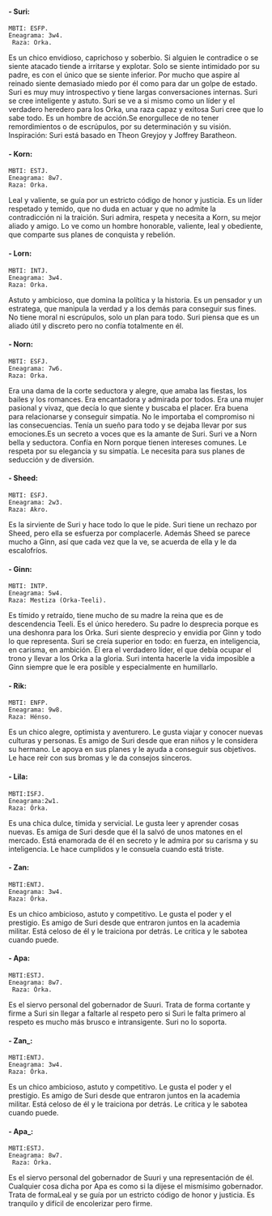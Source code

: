 
####  - Suri: 
	MBTI: ESFP.
	Eneagrama: 3w4.
	 Raza: Orka.
Es un chico envidioso, caprichoso y soberbio.
Si alguien le contradice o se siente atacado tiende a irritarse y explotar. Solo se siente intimidado por su padre, es con el único que se siente inferior. Por mucho que aspire al reinado siente demasiado miedo por él como para dar un golpe de estado.
Suri  es muy muy introspectivo y tiene largas conversaciones internas. Suri se cree inteligente y astuto. Suri se ve a si mismo como un líder y el verdadero heredero para los Orka, una raza capaz y exitosa  Suri cree que lo sabe todo. Es un hombre de acción.Se enorgullece de no tener remordimientos o de escrúpulos, por su determinación y su visión.
Inspiración: Suri está basado en Theon Greyjoy y Joffrey Baratheon.

#### - Korn: 
	MBTI: ESTJ.
	Eneagrama: 8w7.
	Raza: Orka.
Leal y valiente, se guía por un estricto código de honor y justicia. Es un líder respetado y temido, que no duda en actuar y que no admite la contradicción ni la traición.
Suri admira, respeta y necesita a Korn, su mejor aliado y amigo. Lo ve como un hombre honorable, valiente, leal y obediente, que comparte sus planes de conquista y rebelión.

#### - Lorn: 
	MBTI: INTJ.
	Eneagrama: 3w4.
	Raza: Orka.
Astuto y ambicioso, que domina la política y la historia. Es un pensador y un estratega, que manipula la verdad y a los demás para conseguir sus fines. No tiene moral ni escrúpulos, solo un plan para todo.
Suri piensa que es un aliado útil y discreto pero no confía totalmente en él.

#### - Norn:
	MBTI: ESFJ.
	Eneagrama: 7w6.
	Raza: Orka.
Era una dama de la corte seductora y alegre, que amaba las fiestas, los bailes y los romances. Era encantadora y admirada por todos. Era una mujer pasional y vivaz, que decía lo que siente y buscaba el placer. Era buena para relacionarse y conseguir simpatía. No le importaba el compromiso ni las consecuencias. Tenía un sueño para todo y se dejaba llevar por sus emociones.Es un secreto a voces que es la amante de Suri.
Suri ve a Norn bella y seductora. Confía en Norn porque tienen intereses comunes. Le respeta por su elegancia y su simpatía. Le necesita para sus planes de seducción y de diversión.

#### - Sheed:
	MBTI: ESFJ.
	Eneagrama: 2w3.
	Raza: Akro. 
Es la sirviente de Suri y hace todo lo que le pide.
Suri tiene un rechazo por Sheed, pero ella se esfuerza por complacerle. Además Sheed se parece mucho a Ginn, así que cada vez que la ve, se acuerda de ella y le da escalofríos.

#### - Ginn:
	MBTI: INTP.
	Eneagrama: 5w4.
	Raza: Mestiza (Orka-Teeli).
Es tímido y retraído, tiene mucho de su madre la reina que es de descendencia Teeli. Es el único heredero. Su padre lo desprecia porque es una deshonra para los Orka.
Suri siente desprecio y envidia por  Ginn y todo lo que representa. Suri se creía superior en todo: en fuerza, en inteligencia, en carisma, en ambición. Él era el verdadero líder, el que debía ocupar el trono y llevar a los Orka a la gloria. Suri intenta hacerle la vida imposible a Ginn siempre que le era posible y especialmente en humillarlo.

#### - Rik: 
	MBTI: ENFP.
	Eneagrama: 9w8. 
	Raza: Hénso. 
  Es un chico alegre, optimista y aventurero. Le gusta viajar y conocer nuevas culturas y personas. Es amigo de Suri desde que eran niños y le considera su hermano. Le apoya en sus planes y le ayuda a conseguir sus objetivos. Le hace reír con sus bromas y le da consejos sinceros.
  
#### - Lila: 
	MBTI:ISFJ.
	Eneagrama:2w1.
	Raza: Órka. 
  Es una chica dulce, tímida y servicial. Le gusta leer y aprender cosas nuevas. Es amiga de Suri desde que él la salvó de unos matones en el mercado. Está enamorada de él en secreto y le admira por su carisma y su inteligencia. Le hace cumplidos y le consuela cuando está triste.
  
#### - Zan: 
	MBTI:ENTJ.
	Eneagrama: 3w4.
	Raza: Órka. 
  Es un chico ambicioso, astuto y competitivo. Le gusta el poder y el prestigio. Es amigo de Suri desde que entraron juntos en la academia militar. Está celoso de él y le traiciona por detrás. Le critica y le sabotea cuando puede.

#### - Apa: 
	MBTI:ESTJ.
	Eneagrama: 8w7.
	 Raza: Órka. 
  Es el siervo personal del gobernador de Suuri. Trata de forma cortante y firme a Suri sin llegar a faltarle al respeto pero si Suri le falta primero al respeto es mucho más brusco e intransigente. Suri no lo soporta.
#### - Zan_: 
	MBTI:ENTJ.
	Eneagrama: 3w4.
	Raza: Órka. 
  Es un chico ambicioso, astuto y competitivo. Le gusta el poder y el prestigio. Es amigo de Suri desde que entraron juntos en la academia militar. Está celoso de él y le traiciona por detrás. Le critica y le sabotea cuando puede.

#### - Apa_: 
	MBTI:ESTJ.
	Eneagrama: 8w7.
	 Raza: Órka. 
  Es el siervo personal del gobernador de Suuri y una representación de él. Cualquier cosa dicha por Apa es como si la dijese el mismísimo gobernador. Trata de formaLeal y se guía por un estricto código de honor y justicia.  Es tranquilo y difícil de encolerizar pero firme.
